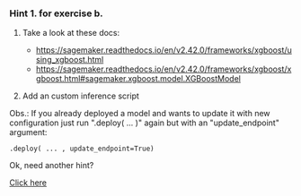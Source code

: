 ### Hint 1. for exercise b.

1. Take a look at these docs:
    - https://sagemaker.readthedocs.io/en/v2.42.0/frameworks/xgboost/using_xgboost.html
    - https://sagemaker.readthedocs.io/en/v2.42.0/frameworks/xgboost/xgboost.html#sagemaker.xgboost.model.XGBoostModel
    
2. Add an custom inference script

Obs.: If you already deployed a model and wants to update it with new configuration just run ".deploy( ... )"  again but with an "update_endpoint" argument:

```
.deploy( ... , update_endpoint=True)
``` 

Ok, need another hint?

[Click here](./b-hint2.md)